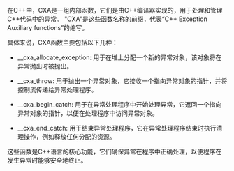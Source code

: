 
在C++中，CXA是一组内部函数，它们是由C++编译器实现的，用于处理和管理C++代码中的异常。 "CXA"是这些函数名称的前缀，代表“C++ Exception Auxiliary functions”的缩写。

具体来说，CXA函数主要包括以下几种：

-   __cxa_allocate_exception: 用于在堆上分配一个新的异常对象，该对象将在异常抛出时被抛出。
    
-   __cxa_throw: 用于抛出一个异常对象，它接收一个指向异常对象的指针，并将控制流传递给异常处理程序。
    
-   __cxa_begin_catch: 用于在异常处理程序中开始处理异常，它返回一个指向异常对象的指针，以便在处理程序中访问异常对象。
    
-   __cxa_end_catch: 用于结束异常处理程序，它在异常处理程序结束时执行清理操作，例如释放任何分配的资源。
    

这些函数是C++语言的核心功能，它们确保异常在程序中正确处理，以便程序在发生异常时能够安全地终止。